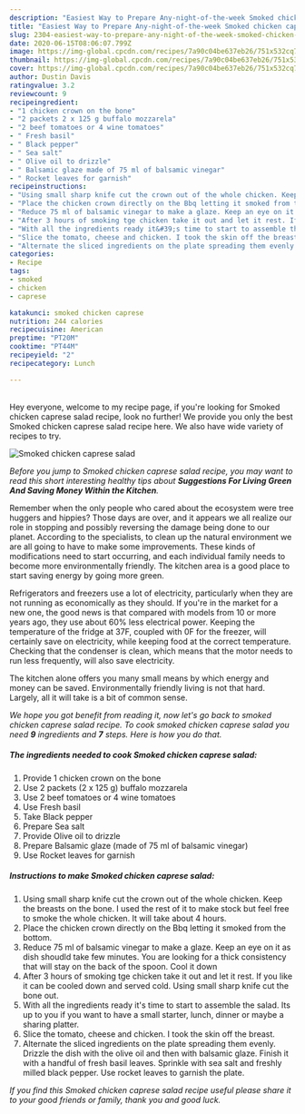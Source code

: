 ```yaml
---
description: "Easiest Way to Prepare Any-night-of-the-week Smoked chicken caprese salad"
title: "Easiest Way to Prepare Any-night-of-the-week Smoked chicken caprese salad"
slug: 2304-easiest-way-to-prepare-any-night-of-the-week-smoked-chicken-caprese-salad
date: 2020-06-15T08:06:07.799Z
image: https://img-global.cpcdn.com/recipes/7a90c04be637eb26/751x532cq70/smoked-chicken-caprese-salad-recipe-main-photo.jpg
thumbnail: https://img-global.cpcdn.com/recipes/7a90c04be637eb26/751x532cq70/smoked-chicken-caprese-salad-recipe-main-photo.jpg
cover: https://img-global.cpcdn.com/recipes/7a90c04be637eb26/751x532cq70/smoked-chicken-caprese-salad-recipe-main-photo.jpg
author: Dustin Davis
ratingvalue: 3.2
reviewcount: 9
recipeingredient:
- "1 chicken crown on the bone"
- "2 packets 2 x 125 g buffalo mozzarela"
- "2 beef tomatoes or 4 wine tomatoes"
- " Fresh basil"
- " Black pepper"
- " Sea salt"
- " Olive oil to drizzle"
- " Balsamic glaze made of 75 ml of balsamic vinegar"
- " Rocket leaves for garnish"
recipeinstructions:
- "Using small sharp knife cut the crown out of the whole chicken. Keep the breasts on the bone. I used the rest of it to make stock but feel free to smoke the whole chicken. It will take about 4 hours."
- "Place the chicken crown directly on the Bbq letting it smoked from the bottom."
- "Reduce 75 ml of balsamic vinegar to make a glaze. Keep an eye on it as dish shoudld take few minutes. You are looking for a thick consistency that will stay on the back of the spoon. Cool it down"
- "After 3 hours of smoking tge chicken take it out and let it rest. If you like it can be cooled down and served cold. Using small sharp knife cut the bone out."
- "With all the ingredients ready it&#39;s time to start to assemble the salad. Its up to you if you want to have a small starter, lunch, dinner or maybe a sharing platter."
- "Slice the tomato, cheese and chicken. I took the skin off the breast."
- "Alternate the sliced ingredients on the plate spreading them evenly. Drizzle the dish with the olive oil and then with balsamic glaze. Finish it with a handful of fresh basil leaves. Sprinkle with sea salt and freshly milled black pepper. Use rocket leaves to garnish the plate."
categories:
- Recipe
tags:
- smoked
- chicken
- caprese

katakunci: smoked chicken caprese 
nutrition: 244 calories
recipecuisine: American
preptime: "PT20M"
cooktime: "PT44M"
recipeyield: "2"
recipecategory: Lunch

---
```

<br>
Hey everyone, welcome to my recipe page, if you're looking for Smoked chicken caprese salad recipe, look no further! We provide you only the best Smoked chicken caprese salad recipe here. We also have wide variety of recipes to try.
<br>


![Smoked chicken caprese salad](https://img-global.cpcdn.com/recipes/7a90c04be637eb26/751x532cq70/smoked-chicken-caprese-salad-recipe-main-photo.jpg)

<i>Before you jump to Smoked chicken caprese salad recipe, you may want to read this short interesting healthy tips about 
<strong>Suggestions For Living Green And Saving Money Within the Kitchen</strong>.</i>
</br>

Remember when the only people who cared about the ecosystem were tree huggers and hippies? Those days are over, and it appears we all realize our role in stopping and possibly reversing the damage being done to our planet. According to the specialists, to clean up the natural environment we are all going to have to make some improvements. These kinds of modifications need to start occurring, and each individual family needs to become more environmentally friendly. The kitchen area is a good place to start saving energy by going more green.

Refrigerators and freezers use a lot of electricity, particularly when they are not running as economically as they should. If you're in the market for a new one, the good news is that compared with models from 10 or more years ago, they use about 60% less electrical power. Keeping the temperature of the fridge at 37F, coupled with 0F for the freezer, will certainly save on electricity, while keeping food at the correct temperature. Checking that the condenser is clean, which means that the motor needs to run less frequently, will also save electricity.

The kitchen alone offers you many small means by which energy and money can be saved. Environmentally friendly living is not that hard. Largely, all it will take is a bit of common sense.


<i>We hope you got benefit from reading it, now let's go back to smoked chicken caprese salad recipe. To cook smoked chicken caprese salad you need <strong>9</strong> ingredients and <strong>7</strong> steps. Here is how you do that.
</i>

##### The ingredients needed to cook Smoked chicken caprese salad:

1. Provide 1 chicken crown on the bone
1. Use 2 packets (2 x 125 g) buffalo mozzarela
1. Use 2 beef tomatoes or 4 wine tomatoes
1. Use  Fresh basil
1. Take  Black pepper
1. Prepare  Sea salt
1. Provide  Olive oil to drizzle
1. Prepare  Balsamic glaze (made of 75 ml of balsamic vinegar)
1. Use  Rocket leaves for garnish


##### Instructions to make Smoked chicken caprese salad:

1. Using small sharp knife cut the crown out of the whole chicken. Keep the breasts on the bone. I used the rest of it to make stock but feel free to smoke the whole chicken. It will take about 4 hours.
1. Place the chicken crown directly on the Bbq letting it smoked from the bottom.
1. Reduce 75 ml of balsamic vinegar to make a glaze. Keep an eye on it as dish shoudld take few minutes. You are looking for a thick consistency that will stay on the back of the spoon. Cool it down
1. After 3 hours of smoking tge chicken take it out and let it rest. If you like it can be cooled down and served cold. Using small sharp knife cut the bone out.
1. With all the ingredients ready it&#39;s time to start to assemble the salad. Its up to you if you want to have a small starter, lunch, dinner or maybe a sharing platter.
1. Slice the tomato, cheese and chicken. I took the skin off the breast.
1. Alternate the sliced ingredients on the plate spreading them evenly. Drizzle the dish with the olive oil and then with balsamic glaze. Finish it with a handful of fresh basil leaves. Sprinkle with sea salt and freshly milled black pepper. Use rocket leaves to garnish the plate.


<i>If you find this Smoked chicken caprese salad recipe useful please share it to your good friends or family, thank you and good luck.</i>
